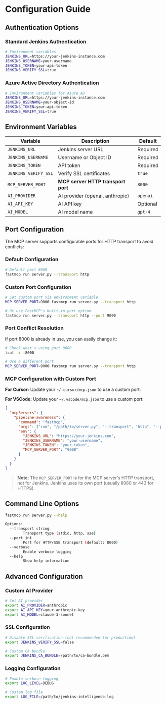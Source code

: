 # Configuration Guide

## Authentication Options

### Standard Jenkins Authentication
```bash
# Environment variables
JENKINS_URL=https://your-jenkins-instance.com
JENKINS_USERNAME=your-username
JENKINS_TOKEN=your-api-token
JENKINS_VERIFY_SSL=true
```

### Azure Active Directory Authentication
```bash
# Environment variables for Azure AD
JENKINS_URL=https://your-jenkins-instance.com
JENKINS_USERNAME=your-object-id
JENKINS_TOKEN=your-api-token
JENKINS_VERIFY_SSL=true
```

## Environment Variables

| Variable | Description | Default |
|----------|-------------|---------|
| `JENKINS_URL` | Jenkins server URL | Required |
| `JENKINS_USERNAME` | Username or Object ID | Required |
| `JENKINS_TOKEN` | API token | Required |
| `JENKINS_VERIFY_SSL` | Verify SSL certificates | `true` |
| `MCP_SERVER_PORT` | **MCP server HTTP transport port** | `8000` |
| `AI_PROVIDER` | AI provider (openai, anthropic) | `openai` |
| `AI_API_KEY` | AI API key | Optional |
| `AI_MODEL` | AI model name | `gpt-4` |

## Port Configuration

The MCP server supports configurable ports for HTTP transport to avoid conflicts:

### **Default Configuration**
```bash
# Default port 8000
fastmcp run server.py --transport http
```

### **Custom Port Configuration**
```bash
# Set custom port via environment variable
MCP_SERVER_PORT=9000 fastmcp run server.py --transport http

# Or use FastMCP's built-in port option
fastmcp run server.py --transport http --port 9000
```

### **Port Conflict Resolution**
If port 8000 is already in use, you can easily change it:

```bash
# Check what's using port 8000
lsof -i :8000

# Use a different port
MCP_SERVER_PORT=9000 fastmcp run server.py --transport http
```

### **MCP Configuration with Custom Port**

**For Cursor:**
Update your `~/.cursor/mcp.json` to use a custom port:

**For VSCode:**
Update your `~/.vscode/mcp.json` to use a custom port:

```json
{
  "mcpServers": {
    "pipeline-awareness": {
      "command": "fastmcp",
      "args": ["run", "/path/to/server.py", "--transport", "http", "--port", "9000"],
      "env": {
        "JENKINS_URL": "https://your-jenkins.com",
        "JENKINS_USERNAME": "your-username",
        "JENKINS_TOKEN": "your-token",
        "MCP_SERVER_PORT": "9000"
      }
    }
  }
}
```

> **Note**: The `MCP_SERVER_PORT` is for the MCP server's HTTP transport, not for Jenkins. Jenkins uses its own port (usually 8080 or 443 for HTTPS).

## Command Line Options

```bash
fastmcp run server.py --help

Options:
  --transport string
        Transport type (stdio, http, sse)
  --port int
        Port for HTTP/SSE transport (default: 8000)
  --verbose
        Enable verbose logging
  --help
        Show help information
```

## Advanced Configuration

### Custom AI Provider
```bash
# Set AI provider
export AI_PROVIDER=anthropic
export AI_API_KEY=your-anthropic-key
export AI_MODEL=claude-3-sonnet
```

### SSL Configuration
```bash
# Disable SSL verification (not recommended for production)
export JENKINS_VERIFY_SSL=false

# Custom CA bundle
export JENKINS_CA_BUNDLE=/path/to/ca-bundle.pem
```

### Logging Configuration
```bash
# Enable verbose logging
export LOG_LEVEL=DEBUG

# Custom log file
export LOG_FILE=/path/to/jenkins-intelligence.log
```
